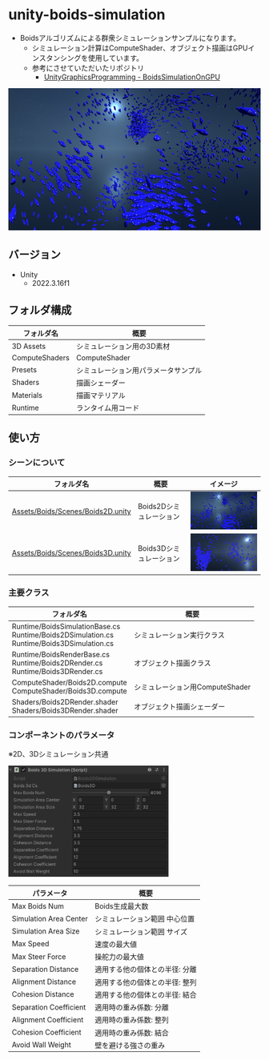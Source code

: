 # unity-boids-simulation
* Boidsアルゴリズムによる群衆シミュレーションサンプルになります。
  * シミュレーション計算はComputeShader、オブジェクト描画はGPUインスタンシングを使用しています。
  * 参考にさせていただいたリポジトリ
    * <a href="https://github.com/IndieVisualLab/UnityGraphicsProgramming/tree/master/Assets/BoidsSimulationOnGPU">UnityGraphicsProgramming - BoidsSimulationOnGPU</a>

<img width=600 src="/ReadMeContents/01_boids3d.png"></img>

## バージョン
* Unity
  * 2022.3.16f1

## フォルダ構成

| フォルダ名          | 概要                 |
|----------------|--------------------|
| 3D Assets      | シミュレーション用の3D素材     |
| ComputeShaders | ComputeShader      |
| Presets        | シミュレーション用パラメータサンプル |
| Shaders        | 描画シェーダー            |
| Materials      | 描画マテリアル            |
| Runtime        | ランタイム用コード          |

## 使い方

### シーンについて

| フォルダ名                                                                              | 概要              | イメージ                                                       |
|------------------------------------------------------------------------------------|-----------------|------------------------------------------------------------|
| <a href="/Assets/Boids/Scenes/Boids2D.unity">Assets/Boids/Scenes/Boids2D.unity</a> | Boids2Dシミュレーション | <img width=400 src="/ReadMeContents/01_boids3d.png"></img> |
| <a href="/Assets/Boids/Scenes/Boids3D.unity">Assets/Boids/Scenes/Boids3D.unity</a> | Boids3Dシミュレーション | <img width=400 src="/ReadMeContents/03_boids2d.png"></img> |
### 主要クラス
| フォルダ名                                                                                          | 概要 |
|------------------------------------------------------------------------------------------------| - |
| Runtime/BoidsSimulationBase.cs<br>Runtime/Boids2DSimulation.cs<br>Runtime/Boids3DSimulation.cs | シミュレーション実行クラス |
| Runtime/BoidsRenderBase.cs<br>Runtime/Boids2DRender.cs<br>Runtime/Boids3DRender.cs             | オブジェクト描画クラス |
| ComputeShader/Boids2D.compute<br>ComputeShader/Boids3D.compute                                 | シミュレーション用ComputeShader |
| Shaders/Boids2DRender.shader<br>Shaders/Boids3DRender.shader                                   | オブジェクト描画シェーダー |

### コンポーネントのパラメータ
※2D、3Dシミュレーション共通

<img width=320 src="/ReadMeContents/02_boids3d_parameters.png"></img>

| パラメータ | 概要 |
| - | - |
| Max Boids Num | Boids生成最大数 |
| Simulation Area Center | シミュレーション範囲 中心位置 |
| Simulation Area Size | シミュレーション範囲 サイズ |
| Max Speed | 速度の最大値 |
| Max Steer Force | 操舵力の最大値 |
| Separation Distance | 適用する他の個体との半径: 分離 |
| Alignment Distance | 適用する他の個体との半径: 整列 |
| Cohesion Distance | 適用する他の個体との半径: 結合 |
| Separation Coefficient | 適用時の重み係数: 分離 |
| Alignment Coefficient | 適用時の重み係数: 整列 |
| Cohesion Coefficient | 適用時の重み係数: 結合 |
| Avoid Wall Weight | 壁を避ける強さの重み |
